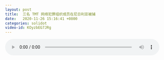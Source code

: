 ```yaml
---
layout: post
title:  三名 TMT 网络犯罪组织成员在尼日利亚被捕
date:   2020-11-26 15:16:41 +0800
categories: solidot
video-id: KOyzbEG7JRg
---
```


<audio id="youtube" style="width: 100%;" video-id="KOyzbEG7JRg" controls></audio>

<script async type="text/javascript" src="/audio.js"></script>

